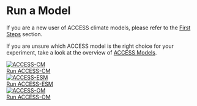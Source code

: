 # Run a Model
If you are a new user of ACCESS climate models, please refer to the [First Steps](/getting_started/first_steps) section.

If you are unsure which ACCESS model is the right choice for your experiment, take a look at the overview of [ACCESS Models](../).

<div class="card-container">
    <a href="run-access-cm" class="vertical-card aspect-ratio1to1">
        <div class="card-image-container">
            <img class="img-contain with-padding white-background" src="/assets/model-config-logos/globe_visualisation/access_cm_globe_visualisation.png" alt="ACCESS-CM">
        </div>
        <div class="card-text-container bold">   
            Run ACCESS-CM
        </div>
    </a>
    <a href="run-access-esm" class="vertical-card aspect-ratio1to1">
        <div class="card-image-container">
            <img class="img-contain with-padding white-background" src="/assets/model-config-logos/globe_visualisation/access_esm_globe_visualisation.png" alt="ACCESS-ESM">
        </div>
        <div class="card-text-container   bold">   
            Run ACCESS-ESM
        </div>
    </a>
    <a href="run-access-om" class="vertical-card aspect-ratio1to1">
        <div class="card-image-container">
            <img class="img-contain with-padding white-background" src="/assets/model-config-logos/globe_visualisation/access_om_globe_visualisation.png" alt="ACCESS-OM">
        </div>
        <div class="card-text-container   bold">   
            Run ACCESS-OM
        </div>
    </a>
</div>